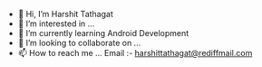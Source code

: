 - 👋 Hi, I’m Harshit Tathagat
- 👀 I’m interested in ...
- 🌱 I’m currently learning Android Development
- 💞️ I’m looking to collaborate on ...
- 📫 How to reach me ...
Email :- harshittathagat@rediffmail.com

<!---
harshit82/harshit82 is a ✨ special ✨ repository because its `README.md` (this file) appears on your GitHub profile.
You can click the Preview link to take a look at your changes.
--->
